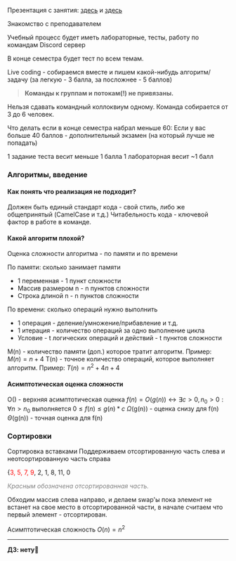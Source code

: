 Презентация с занятия: [здесь](https://drive.google.com/file/d/1aINJsi4ilTWoauZjjhCP42ARJKw7zPz3/view) и [здесь](https://drive.google.com/file/d/1b0pM1WMg00QeMQiOXsq56SujXrfDzRZi/view)

Знакомство с преподавателем

Учебный процесс будет иметь лабораторные, тесты, работу по командам
Discord сервер

В конце семестра будет тест по всем темам.

Live coding - собираемся вместе и пишем какой-нибудь алгоритм/задачу (за легкую - 3 балла, за посложнее - 5 баллов)

> **Команды к группам и потокам(!) не привязаны.**

Нельзя сдавать командный коллоквиум одному. Команда собирается от 3 до 6 человек.

Что делать если в конце семестра набрал меньше 60:
Если у вас больше 40 баллов - дополнительный экзамен (на который лучше не попадать)

1 задание теста весит меньше 1 балла
1 лабораторная весит ~1 балл

### Алгоритмы, введение
#### Как понять что реализация не подходит?
Должен быть единый стандарт кода - свой стиль, либо же общепринятый (CamelCase и т.д.)
Читабельность кода - ключевой фактор в работе в команде.

#### Какой алгоритм плохой?
Оценка сложности алгоритма - по памяти и по времени

По памяти: сколько занимает памяти
- 1 переменная - 1 пункт сложности
- Массив размером n - n пунктов сложности
- Строка длиной n - n пунктов сложности

По времени: сколько операций нужно выполнить
- 1 операция - деление/умножение/прибавление и т.д.
- 1 итерация - количество операций за одно выполнение цикла
- Условие - t логических операций и действий - t пунктов сложности

M(n) - количество памяти (доп.) которое тратит алгоритм. Пример: $M(n) = n + 4$
T(n) - точное количество операций, которое выполняет алгоритм. Пример: $T(n) = n^2 + 4n + 4$
#### Асимптотическая оценка сложности

O() - верхняя асимптотическая оценка
$f(n) = O(g(n)) \leftrightarrow \exists c > 0, n_{0} > 0 : \forall n > n_{0}$ выполняется $0 \le f(n) \le g(n) * c$
$\Omega$(g(n)) - оценка снизу для f(n)
$\Theta$(g(n)) - точная оценка для f(n)

### Сортировки

Сортировка вставками
Поддерживаем отсортированную часть слева и неотсортированную часть справа
<p>{<span style="color:red">3, 5, 7, 9</span>, 2, 1, 8, 11, 0</p>
<span style="color: grey; font-style: italic;">Красным обозначена отсортированная часть.</span>

Обходим массив слева направо, и делаем swap'ы пока элемент не встанет на свое место в отсортированной части, в начале считаем что первый элемент - отсортирован.

Асимптотическая сложность $O(n) = n^2$ 

---
**ДЗ: нету🥳**